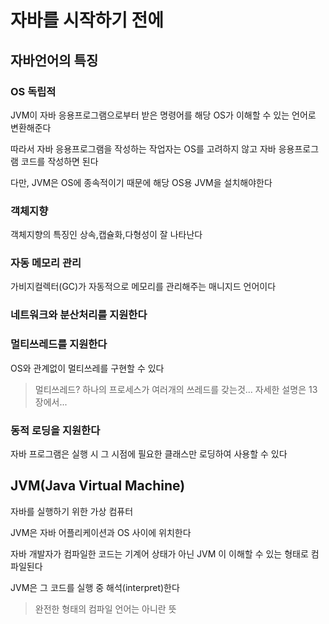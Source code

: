 # 자바를 시작하기 전에

## 자바언어의 특징

### OS 독립적

JVM이 자바 응용프로그램으로부터 받은 명령어를 해당 OS가 이해할 수 있는 언어로 변환해준다

따라서 자바 응용프로그램을 작성하는 작업자는 OS를 고려하지 않고 자바 응용프로그램 코드를 작성하면 된다

다만, JVM은 OS에 종속적이기 때문에 해당 OS용 JVM을 설치해야한다

### 객체지향

객체지향의 특징인 상속,캡슐화,다형성이 잘 나타난다

### 자동 메모리 관리

가비지컬렉터(GC)가 자동적으로 메모리를 관리해주는 매니지드 언어이다

### 네트워크와 분산처리를 지원한다

### 멀티쓰레드를 지원한다

OS와 관계없이 멀티쓰레를 구현할 수 있다
>멀티쓰레드? 하나의 프로세스가 여러개의 쓰레드를 갖는것... 자세한 설명은 13장에서...

### 동적 로딩을 지원한다

자바 프로그램은 실행 시 그 시점에 필요한 클래스만 로딩하여 사용할 수 있다

## JVM(Java Virtual Machine)

자바를 실행하기 위한 가상 컴퓨터

JVM은 자바 어플리케이션과 OS 사이에 위치한다

자바 개발자가 컴파일한 코드는 기계어 상태가 아닌 JVM 이 이해할 수 있는 형태로 컴파일된다

JVM은 그 코드를 실행 중 해석(interpret)한다

> 완전한 형태의 컴파일 언어는 아니란 뜻
